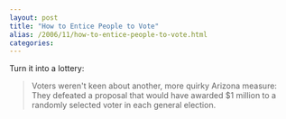 ```yaml
---
layout: post
title: "How to Entice People to Vote"
alias: /2006/11/how-to-entice-people-to-vote.html
categories:
---
```

Turn it into a lottery:

> Voters weren't keen about another, more quirky Arizona measure: They defeated a proposal that would have awarded $1 million to a randomly selected voter in each general election.
